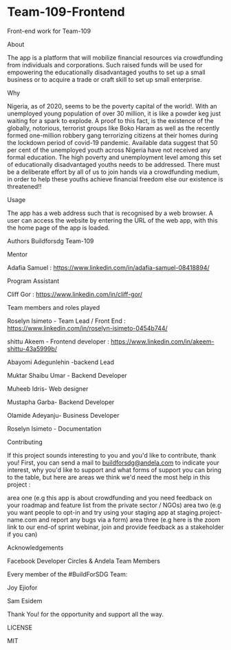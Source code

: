 # Team-109-Frontend
Front-end work for Team-109




About

The app is a platform that will mobilize financial resources via crowdfunding from individuals and corporations. Such raised funds will be used for empowering the educationally disadvantaged youths to set up a small business or to acquire a trade or craft skill to set up small enterprise.

Why

Nigeria, as of 2020, seems to be the poverty capital of the world!. With an unemployed young population of over 30 million, it is like a powder keg just waiting for a spark to explode. A proof to this fact, is the existence of the globally, notorious, terrorist groups like Boko Haram as well as the recently formed one-million robbery gang terrorizing citizens at their homes during the lockdown period of covid-19 pandemic. Available data suggest that 50 per cent of the unemployed youth across Nigeria have not received any formal education. The high poverty and unemployment level among this set of educationally disadvantaged youths needs to be addressed. There must be a deliberate effort by all of us to join hands via a crowdfunding medium, in order to help these youths achieve financial freedom else our existence is threatened!!

Usage 

The app has a web address such that is recognised by a web browser. A user can access the website by entering the URL of the web app, with this the home page of the app is loaded.


Authors
Buildforsdg Team-109

Mentor

Adafia Samuel   : https://www.linkedin.com/in/adafia-samuel-08418894/

Program Assistant

Cliff Gor    : https://www.linkedin.com/in/cliff-gor/


Team members and roles played

Roselyn Isimeto - Team Lead / Front End   : https://www.linkedin.com/in/roselyn-isimeto-0454b744/

shittu Akeem - Frontend developer   : https://www.linkedin.com/in/akeem-shittu-43a5999b/

Abayomi Adegunlehin -backend Lead 

Muktar Shaibu Umar - Backend Developer

Muheeb Idris- Web designer

Mustapha Garba- Backend Developer

Olamide Adeyanju- Business Developer

Roselyn Isimeto - Documentation


Contributing

If this project sounds interesting to you and you'd like to contribute, thank you! First, you can send a mail to buildforsdg@andela.com to indicate your interest, why you'd like to support and what forms of support you can bring to the table, but here are areas we think we'd need the most help in this project :

area one (e.g this app is about crowdfunding and you need feedback on your roadmap and feature list from the private sector / NGOs)
area two (e.g you want people to opt-in and try using your staging app at staging.project-name.com and report any bugs via a form)
area three (e.g here is the zoom link to our end-of sprint webinar, join and provide feedback as a stakeholder if you can)

Acknowledgements

Facebook Developer Circles & Andela Team Members

Every member of the #BuildForSDG Team:

Joy Ejiofor

Sam Esidem

Thank You! for the opportunity and support all the way.

LICENSE

MIT


